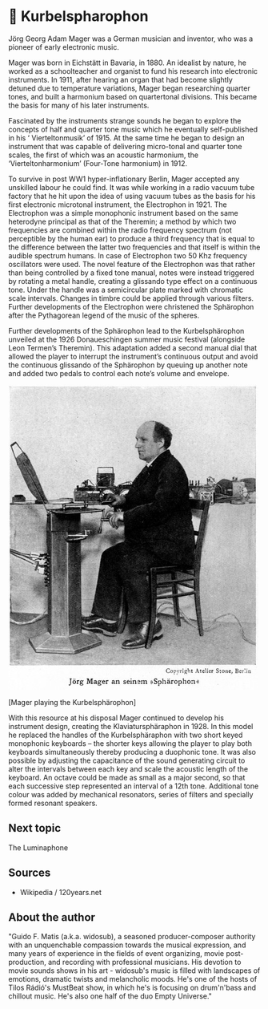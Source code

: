 # 🎼 Kurbelspharophon

Jörg Georg Adam Mager was a German musician and inventor, who was a pioneer of early electronic music.

Mager was born in Eichstätt in Bavaria, in 1880. An idealist by nature, he worked as a schoolteacher and organist to fund his research into electronic instruments. In 1911, after hearing an organ that had become slightly detuned due to temperature variations, Mager began researching quarter tones, and built a harmonium based on quartertonal divisions. This became the basis for many of his later instruments.

Fascinated by the instruments strange sounds he began to explore the concepts of half and quarter tone music
which he eventually self-published in his ‘ Vierteltonmusik’ of 1915. At the same time he began to design an
instrument that was capable of delivering micro-tonal and quarter tone scales, the first of which was an acoustic harmonium, the ‘Vierteltonharmonium’ (Four-Tone harmonium) in 1912.

To survive in post WW1 hyper-inflationary Berlin, Mager accepted any unskilled labour he could find. It was
while working in a radio vacuum tube factory that he hit upon the idea of using vacuum tubes as the basis for his first electronic microtonal instrument, the Electrophon in 1921. The Electrophon was a simple monophonic
instrument based on the same heterodyne principal as that of the Theremin; a method by which two frequencies
are combined within the radio frequency spectrum (not perceptible by the human ear) to produce a third frequency that is equal to the difference between the latter two frequencies and that itself is within the audible spectrum humans. In case of Electrophon two 50 Khz frequency oscillators were used. The novel feature of the Electrophon was that rather than being controlled by a fixed tone manual, notes were instead triggered by rotating a metal handle, creating a glissando type effect on a continuous tone. Under the handle was a semicircular plate marked with chromatic scale intervals. Changes in timbre could be applied through various filters. Further developments of the Electrophon were christened the Sphärophon after the Pythagorean legend of the music of the spheres.

Further developments of the Sphärophon lead to the Kurbelsphärophon unveiled at the 1926 Donaueschingen
summer music festival (alongside Leon Termen’s Theremin).
This adaptation added a second manual dial that allowed the player
to interrupt the instrument’s continuous output and avoid the continuous
glissando of the Sphärophon by queuing up another note and added two
pedals to control each note’s volume and envelope.

![Kurbelspharophon](_static/images/kurbelspharophon/kurbelspharophon.jpg)

[Mager playing the Kurbelsphärophon]

With this resource at his disposal Mager continued to develop his instrument design, creating the Klaviatursphäraphon in 1928. In this model he replaced the handles of the Kurbelsphäraphon with two short keyed monophonic keyboards – the shorter keys allowing the player to play both keyboards simultaneously thereby producing a duophonic tone. It was also possible
by adjusting the capacitance of the sound generating circuit to alter
the intervals between each key and scale the acoustic length of the keyboard. An octave could be made as small as a major second, so that each successive step represented an interval of a 12th tone. Additional tone colour was added by mechanical resonators, series of filters and specially formed resonant speakers.

## Next topic

The Luminaphone

## Sources

- Wikipedia / 120years.net

## About the author

"Guido F. Matis (a.k.a. widosub), a seasoned producer-composer authority with an unquenchable compassion towards the musical expression, and many years of experience in the fields of event organizing, movie post-production, and recording with professional musicians. His devotion to movie sounds shows in his art - widosub's music is filled with landscapes of emotions, dramatic twists and melancholic moods. He's one of the hosts of Tilos Rádió's MustBeat show, in which he's is focusing on drum'n'bass and chillout music. He's also one half of the duo Empty Universe."
